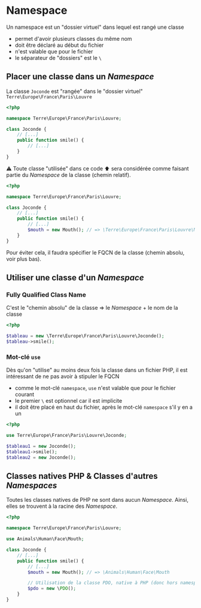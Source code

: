 # Namespace

Un namespace est un "dossier virtuel" dans lequel est rangé une classe

- permet d'avoir plusieurs classes du même nom
- doit être déclaré au début du fichier
- n'est valable que pour le fichier
- le séparateur de "dossiers" est le `\`

## Placer une classe dans un _Namespace_

La classe `Joconde` est "rangée" dans le "dossier virtuel" `Terre\Europe\France\Paris\Louvre`

```php
<?php

namespace Terre\Europe\France\Paris\Louvre;

class Joconde {
    // [...]
    public function smile() {
        // [...]
    }
}
```

:warning: Toute classe "utilisée" dans ce code :arrow_up: sera considérée comme faisant partie du _Namespace_ de la classe (chemin relatif).

```php
<?php

namespace Terre\Europe\France\Paris\Louvre;

class Joconde {
    // [...]
    public function smile() {
        // [...]
        $mouth = new Mouth(); // => \Terre\Europe\France\Paris\Louvre\Mouth
    }
}
```

Pour éviter cela, il faudra spécifier le FQCN de la classe (chemin absolu, voir plus bas).

## Utiliser une classe d'un _Namespace_

### Fully Qualified Class Name

C'est le "chemin absolu" de la classe => le _Namespace_ + le nom de la classe

```php
<?php

$tableau = new \Terre\Europe\France\Paris\Louvre\Joconde();
$tableau->smile();
```

### Mot-clé `use`

Dès qu'on "utilise" au moins deux fois la classe dans un fichier PHP, il est intéressant de ne pas avoir à stipuler le FQCN

- comme le mot-clé `namespace`, `use` n'est valable que pour le fichier courant
- le premier `\` est optionnel car il est implicite
- il doit être placé en haut du fichier, après le mot-clé `namespace` s'il y en a un

```php
<?php

use Terre\Europe\France\Paris\Louvre\Joconde;

$tableau1 = new Joconde();
$tableau1->smile();
$tableau2 = new Joconde();
```

## Classes natives PHP & Classes d'autres _Namespaces_

Toutes les classes natives de PHP ne sont dans aucun _Namespace_.
Ainsi, elles se trouvent à la racine des _Namespace_.

```php
<?php

namespace Terre\Europe\France\Paris\Louvre;

use Animals\Human\Face\Mouth;

class Joconde {
    // [...]
    public function smile() {
        // [...]
        $mouth = new Mouth(); // => \Animals\Human\Face\Mouth

        // Utilisation de la classe PDO, native à PHP (donc hors namespace)
        $pdo = new \PDO();
    }
}
```